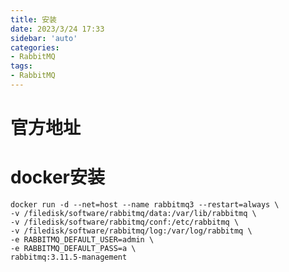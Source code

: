 ```yaml
---
title: 安装
date: 2023/3/24 17:33
sidebar: 'auto'
categories:
- RabbitMQ
tags:
- RabbitMQ
---
```



# 官方地址

[rabbitmq下载]: https://www.rabbitmq.com/download.html



# docker安装

```shell
docker run -d --net=host --name rabbitmq3 --restart=always \
-v /filedisk/software/rabbitmq/data:/var/lib/rabbitmq \
-v /filedisk/software/rabbitmq/conf:/etc/rabbitmq \
-v /filedisk/software/rabbitmq/log:/var/log/rabbitmq \
-e RABBITMQ_DEFAULT_USER=admin \
-e RABBITMQ_DEFAULT_PASS=a \
rabbitmq:3.11.5-management
```



